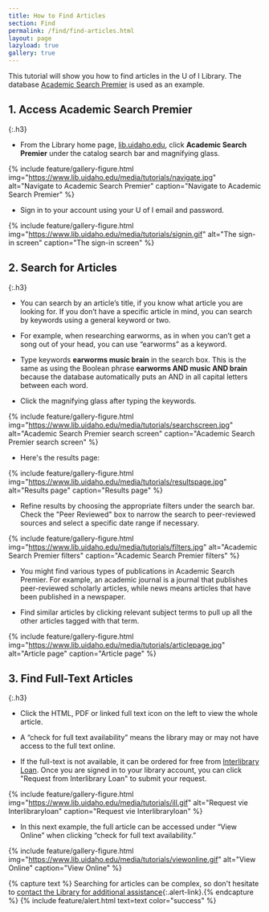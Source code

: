 ```yaml
---
title: How to Find Articles
section: Find
permalink: /find/find-articles.html
layout: page
lazyload: true
gallery: true
---
```


This tutorial will show you how to find articles in the U of I Library. The database [Academic Search Premier](https://uidaho.idm.oclc.org/login?url=https://search.ebscohost.com/login.asp?profile=ehost&defaultdb=aph&defaultdb=f5h&defaultdb=ufh) is used as an example.

## 1. Access Academic Search Premier
{:.h3}

- From the Library home page, [lib.uidaho.edu](https://lib.uidaho.edu), click **Academic Search Premier** under the catalog search bar and magnifying glass.

{% include feature/gallery-figure.html img="https://www.lib.uidaho.edu/media/tutorials/navigate.jpg" alt="Navigate to Academic Search Premier" caption="Navigate to Academic Search Premier" %}

- Sign in to your account using your U of I email and password.

{% include feature/gallery-figure.html img="https://www.lib.uidaho.edu/media/tutorials/signin.gif" alt="The sign-in screen" caption="The sign-in screen" %}

## 2. Search for Articles
{:.h3}

- You can search by an article’s title, if you know what article you are looking for. If you don’t have a specific article in mind, you can search by keywords using a general keyword or two.

- For example, when researching earworms, as in when you can’t get a song out of your head, you can use “earworms” as a keyword.

- Type keywords **earworms music brain** in the search box. This is the same as using the Boolean phrase **earworms AND music AND brain** because the database automatically puts an AND in all capital letters between each word. 

- Click the magnifying glass after typing the keywords.

{% include feature/gallery-figure.html img="https://www.lib.uidaho.edu/media/tutorials/searchscreen.jpg" alt="Academic Search Premier search screen" caption="Academic Search Premier search screen" %}

- Here's the results page:

{% include feature/gallery-figure.html img="https://www.lib.uidaho.edu/media/tutorials/resultspage.jpg" alt="Results page" caption="Results page" %}

- Refine results by choosing the appropriate filters under the search bar. Check the "Peer Reviewed" box to narrow the search to peer-reviewed sources and select a specific date range if necessary.

{% include feature/gallery-figure.html img="https://www.lib.uidaho.edu/media/tutorials/filters.jpg" alt="Academic Search Premier filters" caption="Academic Search Premier filters" %}

- You might find various types of publications in Academic Search Premier. For example, an academic journal is a journal that publishes peer-reviewed scholarly articles, while news means articles that have been published in a newspaper.

- Find similar articles by clicking relevant subject terms to pull up all the other articles tagged with that term.

{% include feature/gallery-figure.html img="https://www.lib.uidaho.edu/media/tutorials/articlepage.jpg" alt="Article page" caption="Article page" %}

## 3. Find Full-Text Articles
{:.h3}

- Click the HTML, PDF or linked full text icon on the left to view the whole article.

- A “check for full text availability” means the library may or may not have access to the full text online. 

- If the full-text is not available, it can be ordered for free from [Interlibrary Loan](https://www.lib.uidaho.edu/services/ill/). Once you are signed in to your library account, you can click "Request from Interlibrary Loan" to submit your request.

{% include feature/gallery-figure.html img="https://www.lib.uidaho.edu/media/tutorials/ill.gif" alt="Request vie Interlibraryloan" caption="Request vie Interlibraryloan" %}

- In this next example, the full article can be accessed under “View Online” when clicking “check for full text availability.”

{% include feature/gallery-figure.html img="https://www.lib.uidaho.edu/media/tutorials/viewonline.gif" alt="View Online" caption="View Online" %}

{% capture text %}
Searching for articles can be complex, so don't hesitate to [contact the Library for additional assistance](https://www.lib.uidaho.edu/help/){:.alert-link}.{% endcapture %}
{% include feature/alert.html text=text color="success" %}
